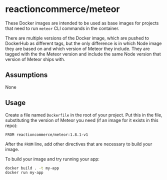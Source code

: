 # reactioncommerce/meteor

These Docker images are intended to be used as base images for projects that need to run `meteor` CLI commands in the container.

There are multiple versions of the Docker image, which are pushed to DockerHub as different tags, but the only difference is in which Node image they are based on and which version of Meteor they include. They are tagged with the the Meteor version and include the same Node version that version of Meteor ships with.

## Assumptions

None

## Usage

Create a file named `Dockerfile` in the root of your project. Put this in the file, substituting the version of Meteor you need (if an image for it exists in this repo):

```
FROM reactioncommerce/meteor:1.8.1-v1
```

After the `FROM` line, add other directives that are necessary to build your image.

To build your image and try running your app:

```bash
docker build . -t my-app
docker run my-app
```

